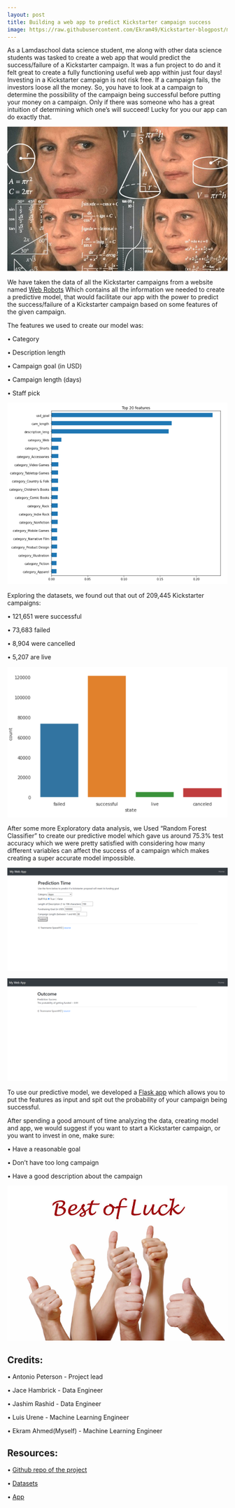 ```yaml
---
layout: post
title: Building a web app to predict Kickstarter campaign success
image: https://raw.githubusercontent.com/Ekram49/Kickstarter-blogpost/master/Images/kickstarter-logo.jpg
---
```

As a Lamdaschool data science student, me along with other data science students was tasked to create a web app that would predict the success/failure of a Kickstarter campaign. It was a fun project to do and it felt great to create a fully functioning useful web app within just four days!
Investing in a Kickstarter campaign is not risk free. If a campaign fails, the investors loose all the money. So, you have to look at a campaign to determine the possibility of the campaign being successful before putting your money on a campaign. Only if there was someone who has a great intuition of determining which one’s will succeed! Lucky for you our app can do exactly that. 

![Crepe](https://raw.githubusercontent.com/Ekram49/Kickstarter-blogpost/master/Images/thinking.jpg)

We have taken the data of all the Kickstarter campaigns from a website named [Web Robots](https://webrobots.io/kickstarter-datasets/) Which contains all the information we needed to create a predictive model, that would facilitate our app with the power to predict the success/failure of a Kickstarter campaign based on some features of the given campaign.

The features we used to create our model was:

•	Category

•	Description length

•	Campaign goal (in USD)

•	Campaign length (days)

•	Staff pick

![Crepe](https://raw.githubusercontent.com/Ekram49/Kickstarter-blogpost/master/Images/feature%20importances.PNG)

Exploring the datasets, we found out that out of 209,445 Kickstarter campaigns:


•	121,651 were successful

•	73,683 failed

•	8,904 were cancelled

•	5,207 are live

![creep](https://raw.githubusercontent.com/Ekram49/Kickstarter-blogpost/master/Images/state.PNG)

After some more Exploratory data analysis, we Used “Random Forest Classifier” to create our predictive model which gave us around 75.3% test accuracy which we were pretty satisfied with considering how many different variables can affect the success of a campaign which makes creating a super accurate model impossible.

![Crepe](https://raw.githubusercontent.com/Ekram49/Kickstarter-blogpost/master/Images/app-1.PNG)

![Crepe](https://raw.githubusercontent.com/Ekram49/Kickstarter-blogpost/master/Images/app-2.PNG)

To use our predictive model, we developed a [Flask app](https://ds-15-ks-2.herokuapp.com/) which allows you to put the features as input and spit out the probability of your campaign being successful.

After spending a good amount of time analyzing the data, creating model and app, we would suggest if you want to start a Kickstarter campaign, or you want to invest in one, make sure:

•	Have a reasonable goal

•	Don’t have too long campaign

•	Have a good description about the campaign

![Crepe](https://raw.githubusercontent.com/Ekram49/Kickstarter-blogpost/master/Images/best-of-luck-picture-with-thumb.jpg)

## Credits:

•	Antonio Peterson - Project lead

•	Jace Hambrick - Data Engineer

•	Jashim Rashid - Data Engineer

•	Luis Urene - Machine Learning Engineer

•	Ekram Ahmed(Myself) - Machine Learning Engineer

## Resources:

•	[Github repo of the project](https://github.com/Build-Week-Kickstarter-Success-2/DS)

•	[Datasets](https://webrobots.io/kickstarter-datasets/)

•	[App](https://ds-15-ks-2.herokuapp.com/)
